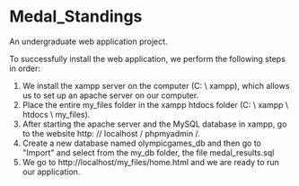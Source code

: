 # Medal_Standings
 An undergraduate web application project.

To successfully install the web application, we perform the following steps in order:

1) We install the xampp server on the computer (C: \ xampp), which allows us to set up an apache server on our computer.
2) Place the entire my_files folder in the xampp htdocs folder (C: \ xampp \ htdocs \ my_files).
3) After starting the apache server and the MySQL database in xampp, go to the website http: // localhost / phpmyadmin /.
4) Create a new database named olympicgames_db and then go to "Import" and select from the my_db folder, the file medal_results.sql
5) We go to http://localhost/my_files/home.html and we are ready to run our application.



